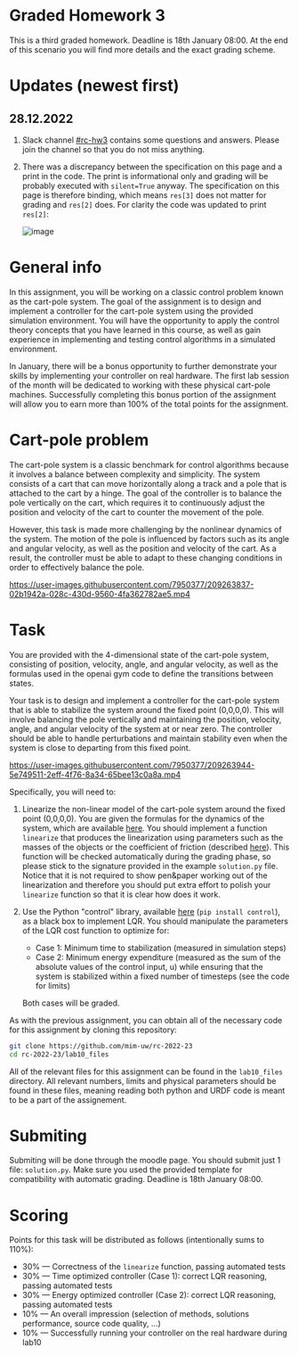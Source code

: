 # Graded Homework 3

This is a third graded homework. Deadline is 18th January 08:00.
At the end of this scenario you will find more details and the exact grading scheme.

# Updates (newest first)

## 28.12.2022

1. Slack channel [#rc-hw3](https://machinelearni-yqf6662.slack.com/archives/C04GKAQM4CS) contains some questions and answers.
Please join the channel so that you do not miss anything.

2. There was a discrepancy between the specification on this page and a print in the code.
The print is informational only and grading will be probably executed with `silent=True` anyway.
The specification on this page is therefore binding, which means `res[3]` does not matter for grading and `res[2]` does.
For clarity the code was updated to print `res[2]`:

    ![image](https://user-images.githubusercontent.com/7950377/209737064-61c73c13-bc38-4ab1-ae34-74121a88c4f9.png)


# General info

In this assignment, you will be working on a classic control problem known as the cart-pole system.
The goal of the assignment is to design and implement a controller for the cart-pole system using the provided simulation environment.
You will have the opportunity to apply the control theory concepts that you have learned in this course,
as well as gain experience in implementing and testing control algorithms in a simulated environment.

In January, there will be a bonus opportunity to further demonstrate your skills by implementing your controller on real hardware.
The first lab session of the month will be dedicated to working with these physical cart-pole machines.
Successfully completing this bonus portion of the assignment will allow you to earn more than 100% of the total points for the assignment.

# Cart-pole problem

The cart-pole system is a classic benchmark for control algorithms because it involves a balance between complexity and simplicity.
The system consists of a cart that can move horizontally along a track and a pole that is attached to the cart by a hinge.
The goal of the controller is to balance the pole vertically on the cart, which requires it to continuously adjust
the position and velocity of the cart to counter the movement of the pole.

However, this task is made more challenging by the nonlinear dynamics of the system. The motion of the pole is
influenced by factors such as its angle and angular velocity, as well as the position and velocity of the cart. As a result,
the controller must be able to adapt to these changing conditions in order to effectively balance the pole.

https://user-images.githubusercontent.com/7950377/209263837-02b1942a-028c-430d-9560-4fa362782ae5.mp4

# Task

You are provided with the 4-dimensional state of the cart-pole system, consisting of position, velocity, angle, and angular velocity,
as well as the formulas used in the openai gym code to define the transitions between states.

Your task is to design and implement a controller for the cart-pole system that is able to stabilize
the system around the fixed point (0,0,0,0). This will involve balancing the pole vertically and maintaining
the position, velocity, angle, and angular velocity of the system at or near zero. The controller
should be able to handle perturbations and maintain stability even when the system is close to departing from this fixed point.

https://user-images.githubusercontent.com/7950377/209263944-5e749511-2eff-4f76-8a34-65bee13c0a8a.mp4

Specifically, you will need to:

1. Linearize the non-linear model of the cart-pole system around the fixed point (0,0,0,0).
You are given the formulas for the dynamics of the system, which are available
[here](https://github.com/openai/gym/blob/master/gym/envs/classic_control/cartpole.py#L139-L147).
You should implement a function `linearize` that produces the linearization using parameters such as
the masses of the objects or the coefficient of friction (described
[here](https://github.com/openai/gym/blob/master/gym/envs/classic_control/cartpole.py#L140)).
This function will be checked automatically during the grading phase, so please stick to the signature provided
in the example `solution.py` file. Notice that it is not required to show pen&paper working out of the linearization and
therefore you should put extra effort to polish your `linearize` function so that it is clear how does it work.
2. Use the Python "control" library, available [here](https://python-control.readthedocs.io/) (`pip install control`),
as a black box to implement LQR. You should manipulate the parameters of the LQR cost function to optimize for:
    - Case 1: Minimum time to stabilization (measured in simulation steps)
    - Case 2: Minimum energy expenditure (measured as the sum of the absolute values of the control input, u)
while ensuring that the system is stabilized within a fixed number of timesteps (see the code for limits)
    
    Both cases will be graded.
    

As with the previous assignment, you can obtain all of the necessary code for this assignment by cloning this repository:

```bash
git clone https://github.com/mim-uw/rc-2022-23
cd rc-2022-23/lab10_files
```

All of the relevant files for this assignment can be found in the `lab10_files` directory.
All relevant numbers, limits and physical parameters should be found in these files,
meaning reading both python and URDF code is meant to be a part of the assignement.

# Submiting

Submiting will be done through the moodle page.
You should submit just 1 file: `solution.py`. Make sure you used the provided template for compatibility with automatic grading.
Deadline is 18th January 08:00.

# Scoring

Points for this task will be distributed as follows (intentionally sums to 110%):

- 30% — Correctness of the `linearize` function, passing automated tests
- 30% — Time optimized controller (Case 1): correct LQR reasoning, passing automated tests
- 30% — Energy optimized controller (Case 2): correct LQR reasoning, passing automated tests
- 10% — An overall impression (selection of methods, solutions performance, source code quality, …)
- 10% — Successfully running your controller on the real hardware during lab10
